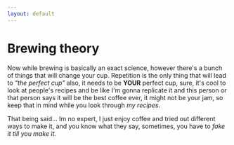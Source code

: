 ```yaml
---
layout: default
---
```

# Brewing theory

Now while brewing is basically an exact science, however there's a bunch of things that will change your cup. Repetition is the only thing that will lead to *"the perfect cup"* also, it needs to be **YOUR** perfect cup, sure, it's cool to look at people's recipes and be like I'm gonna replicate it and this person or that person says it will be the best coffee ever, it might not be your jam, so keep that in mind while you look through *my recipes*.

That being said... Im no expert, I just enjoy coffee and tried out different ways to make it, and you know what they say, sometimes, you have to *fake it till you make it.*
